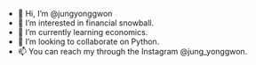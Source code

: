 - 👋 Hi, I’m @jungyonggwon
- 👀 I’m interested in financial snowball.
- 🌱 I’m currently learning economics.
- 💞️ I’m looking to collaborate on Python.
- 📫 You can reach my through the Instagram @jung_yonggwon.

<!---
jungyonggwon/jungyonggwon is a ✨ special ✨ repository because its `README.md` (this file) appears on your GitHub profile.
You can click the Preview link to take a look at your changes.
--->
